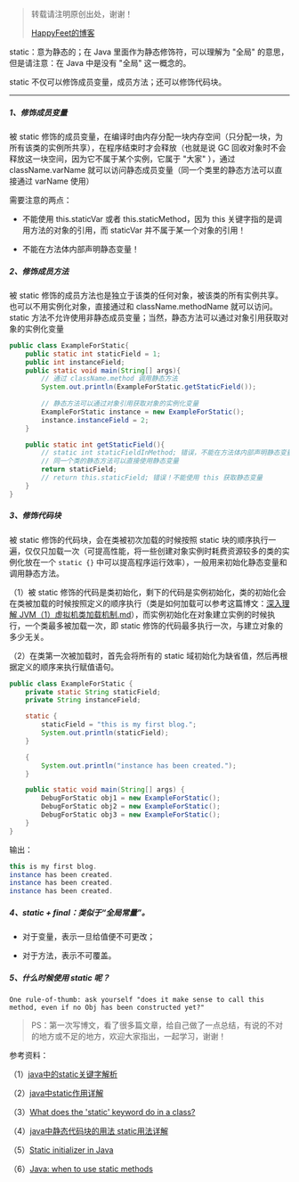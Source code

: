 > 转载请注明原创出处，谢谢！
>
> [HappyFeet的博客](https://blog.csdn.net/haihui_yang)

static：意为静态的；在 Java 里面作为静态修饰符，可以理解为 "全局" 的意思，但是请注意：在 Java 中是没有 "全局" 这一概念的。

static 不仅可以修饰成员变量，成员方法；还可以修饰代码块。

---

##### 1、修饰成员变量

被 static 修饰的成员变量，在编译时由内存分配一块内存空间（只分配一块，为所有该类的实例所共享），在程序结束时才会释放（也就是说 GC 回收对象时不会释放这一块空间，因为它不属于某个实例，它属于 "大家" ），通过 className.varName 就可以访问静态成员变量（同一个类里的静态方法可以直接通过 varName 使用）

需要注意的两点：

- 不能使用 this.staticVar 或者 this.staticMethod，因为 this 关键字指的是调用方法的对象的引用，而 staticVar 并不属于某一个对象的引用！

- 不能在方法体内部声明静态变量！

##### 2、修饰成员方法

被 static 修饰的成员方法也是独立于该类的任何对象，被该类的所有实例共享。也可以不用实例化对象，直接通过和 className.methodName 就可以访问。static 方法不允许使用非静态成员变量；当然，静态方法可以通过对象引用获取对象的实例化变量

```java
public class ExampleForStatic{
	public static int staticField = 1;
	public int instanceField;
	public static void main(String[] args){
		// 通过 className.method 调用静态方法
		System.out.println(ExampleForStatic.getStaticField());
		
		// 静态方法可以通过对象引用获取对象的实例化变量
    	ExampleForStatic instance = new ExampleForStatic();
    	instance.instanceField = 2;
	}

	public static int getStaticField(){
		// static int staticFieldInMethod; 错误，不能在方法体内部声明静态变量
		// 同一个类的静态方法可以直接使用静态变量
		return staticField;	
		// return this.staticField; 错误！不能使用 this 获取静态变量
	}
}
```

##### 3、修饰代码块

被 static 修饰的代码块，会在类被初次加载的时候按照 static 块的顺序执行一遍，仅仅只加载一次（可提高性能，将一些创建对象实例时耗费资源较多的类的实例化放在一个 `static {}` 中可以提高程序运行效率），一般用来初始化静态变量和调用静态方法。

（1）被 static 修饰的代码是类初始化，剩下的代码是实例初始化，类的初始化会在类被加载的时候按照定义的顺序执行（类是如何加载可以参考这篇博文：[深入理解 JVM（1）虚拟机类加载机制.md](https://blog.csdn.net/haihui_yang/article/details/80383542)），而实例初始化在对象建立实例的时候执行，一个类最多被加载一次，即 static 修饰的代码最多执行一次，与建立对象的多少无关。

（2）在类第一次被加载时，首先会将所有的 static 域初始化为缺省值，然后再根据定义的顺序来执行赋值语句。

```java
public class ExampleForStatic {
    private static String staticField;
    private String instanceField;

    static {
        staticField = "this is my first blog.";
        System.out.println(staticField);
    }

    {
        System.out.println("instance has been created.");
    }

    public static void main(String[] args) {
        DebugForStatic obj1 = new ExampleForStatic();
        DebugForStatic obj2 = new ExampleForStatic();
        DebugForStatic obj3 = new ExampleForStatic();
    }
}
```
输出：

```java
this is my first blog.
instance has been created.
instance has been created.
instance has been created.
```

##### 4、static + final：类似于“全局常量”。

- 对于变量，表示一旦给值便不可更改；

- 对于方法，表示不可覆盖。

##### 5、什么时候使用 static 呢？

`One rule-of-thumb: ask yourself "does it make sense to call this method, even if no Obj has been constructed yet?"`


>PS：第一次写博文，看了很多篇文章，给自己做了一点总结，有说的不对的地方或不足的地方，欢迎大家指出，一起学习，谢谢！

参考资料：

（1）[java中的static关键字解析](http://www.cnblogs.com/dolphin0520/p/3799052.html)

（2）[java中static作用详解](http://zhidao.baidu.com/link?url=h4CtRxVLXhIH4v5bCm8Ds2SJNTwWCzUGBXxt4B0pKYSdAStE_MmhqP76tGdEw6hBMsahiyr5WRjNlwkai3ee_q)

（3）[What does the 'static' keyword do in a class?](http://stackoverflow.com/questions/413898/what-does-the-static-keyword-do-in-a-class)

（4）[java中静态代码块的用法 static用法详解](http://www.cnblogs.com/panjun-Donet/archive/2010/08/10/1796209.html)

（5）[Static initializer in Java](http://stackoverflow.com/questions/335311/static-initializer-in-java)

（6）[Java: when to use static methods](http://stackoverflow.com/questions/2671496/java-when-to-use-static-methods)